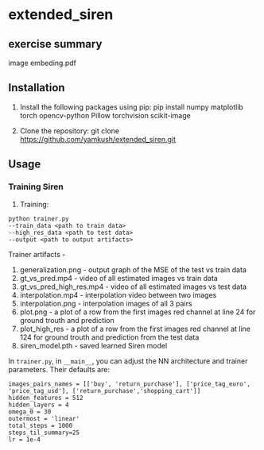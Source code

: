 # extended_siren
## exercise summary
image embeding.pdf
## Installation
1. Install the following packages using pip:
  pip install numpy matplotlib torch opencv-python Pillow torchvision scikit-image

2. Clone the repository:
   git clone https://github.com/yamkush/extended_siren.git

## Usage
### Training Siren
1. Training:
 ```
 python trainer.py
--train_data <path to train data>
--high_res_data <path to test data>
--output <path to output artifacts>
```

Trainer artifacts - 
1. generalization.png - output graph of the MSE of the test vs train data
2. gt_vs_pred.mp4  - video of all estimated images vs train data
3. gt_vs_pred_high_res.mp4 - video of all estimated images vs test data
4. interpolation.mp4 - interpolation video between two images
5. interpolation.png - interpolation images of all 3 pairs
6. plot.png - a plot of a row from the first images red channel at line 24 for ground trouth and prediction
7. plot_high_res - a plot of a row from the first images red channel at line 124 for ground trouth and prediction from the test data
8. siren_model.pth - saved learned Siren model

In `trainer.py`, in `__main__`, you can adjust the NN architecture and trainer parameters. Their defaults are:
```
images_pairs_names = [['buy', 'return_purchase'], ['price_tag_euro', 'price_tag_usd'], ['return_purchase','shopping_cart']]
hidden_features = 512
hidden_layers = 4
omega_0 = 30
outermost = 'linear'
total_steps = 1000
steps_til_summary=25
lr = 1e-4
```

